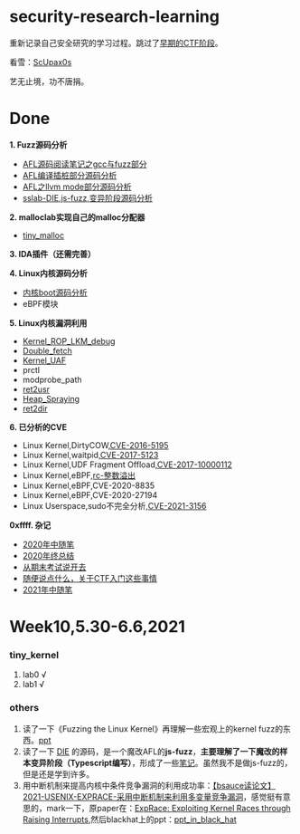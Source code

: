 # security-research-learning
重新记录自己安全研究的学习过程。跳过了[早期的CTF阶段](https://orangegzy.github.io)。

看雪：[ScUpax0s](https://bbs.pediy.com/user-876323-2.htm)

艺无止境，功不唐捐。

# Done
**1. Fuzz源码分析**
- [AFL源码阅读笔记之gcc与fuzz部分](https://bbs.pediy.com/thread-265936.htm)
- [AFL编译插桩部分源码分析](https://bbs.pediy.com/thread-265973.htm)
- [AFL之llvm mode部分源码分析](https://bbs.pediy.com/thread-266025.htm)
- [sslab-DIE,js-fuzz,变异阶段源码分析](https://github.com/OrangeGzY/security-research-learning/blob/main/DIE/DIE.md)


**2. malloclab实现自己的malloc分配器**
- [tiny_malloc](https://github.com/OrangeGzY/csapp-lab/blob/main/malloclab/mm.c)


**3. IDA插件（还需完善）**


**4. Linux内核源码分析**
- [内核boot源码分析](https://orangegzy.github.io/2020/07/16/Linux内核基础/)
- eBPF模块


**5. Linux内核漏洞利用**
- [Kernel_ROP_LKM_debug](https://bbs.pediy.com/thread-262425.htm)
- [Double_fetch](https://bbs.pediy.com/thread-262426.htm)
- [Kernel_UAF](https://bbs.pediy.com/thread-262427.htm)
- prctl
- modprobe_path
- [ret2usr](https://bbs.pediy.com/thread-262434.htm)
- [Heap_Spraying](https://bbs.pediy.com/thread-263954.htm)
- [ret2dir](https://bbs.pediy.com/thread-263992.htm)


**6. 已分析的CVE**
- Linux Kernel,DirtyCOW,[CVE-2016-5195](https://bbs.pediy.com/thread-264199.htm)
- Linux Kernel,waitpid,[CVE-2017-5123](https://bbs.pediy.com/thread-265232.htm)
- Linux Kernel,UDF Fragment Offload,[CVE-2017-10000112](https://bbs.pediy.com/thread-265319.htm)
- Linux Kernel,eBPF,[rc-整数溢出](https://bbs.pediy.com/thread-266200.htm)
- Linux Kernel,eBPF,CVE-2020-8835
- Linux Kernel,eBPF,CVE-2020-27194
- Linux Userspace,sudo不完全分析,[CVE-2021-3156](https://github.com/OrangeGzY/AFL_learning/blob/main/intro_to_CVE-2021-3156.md)

**0xffff. 杂记**
- [2020年中随笔](https://orangegzy.github.io/2020/07/26/2020年中随笔/)
- [2020年终总结](https://orangegzy.github.io/2020/12/27/lost-in-2020/)
- [从期末考试说开去](https://orangegzy.github.io/2021/01/05/从期末考试说开去/)
- [随便说点什么，关于CTF入门这些事情](https://orangegzy.github.io/2021/02/04/lost-in-books/)
- [2021年中随笔](https://github.com/OrangeGzY/security-research-learning/blob/main/2021-mid.md)

# Week10,5.30-6.6,2021
### tiny_kernel
1. lab0 √
2. lab1 √
### others
1. 读了一下《Fuzzing the Linux Kernel》再理解一些宏观上的kernel fuzz的东西。[ppt](https://github.com/OrangeGzY/security-research-learning/blob/main/Fuzzing%20the%20Linux%20Kernel/2021%2C%20PHDays_%20Fuzzing%20the%20Linux%20kernel.pdf)
2. 读了一下 [DIE](https://github.com/sslab-gatech/DIE) 的源码，是一个魔改AFL的**js-fuzz**，**主要理解了一下魔改的样本变异阶段（Typescript编写）**，形成了一些[笔记](https://github.com/OrangeGzY/security-research-learning/blob/main/DIE/DIE.md)。虽然我不是做js-fuzz的，但是还是学到许多。
3. 用中断机制来提高内核中条件竞争漏洞的利用成功率：[【bsauce读论文】2021-USENIX-EXPRACE-采用中断机制来利用多变量竞争漏洞](https://www.jianshu.com/p/eaabf0b3cec7)，感觉挺有意思的，mark一下，原paper在：[ExpRace: Exploiting Kernel Races through Raising Interrupts](https://www.usenix.org/conference/usenixsecurity21/presentation/lee-yoochan),然后blackhat上的ppt：[ppt_in_black_hat](https://www.usenix.org/conference/usenixsecurity21/presentation/lee-yoochan)

